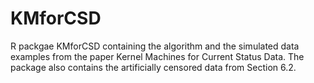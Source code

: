 # KMforCSD

R packgae KMforCSD containing the algorithm and the simulated data examples from the paper Kernel Machines for Current Status Data. 
The package also contains the artificially censored data from Section 6.2.

